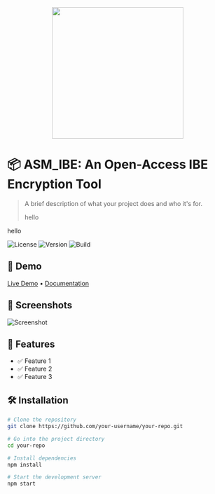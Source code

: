 <div align="center">
<img src="mkdocs/docs/circom-logo-black.png" width="300"/>
</div>

# 📦 ASM_IBE: An Open-Access IBE Encryption Tool 

> A brief description of what your project does and who it's for.
> 
> hello

hello

![License](https://img.shields.io/badge/license-MIT-blue.svg)
![Version](https://img.shields.io/badge/version-1.0.0-green)
![Build](https://img.shields.io/badge/build-passing-brightgreen)

## 🚀 Demo

[Live Demo](https://your-demo-link.com) • [Documentation](https://your-docs-link.com)

## 📸 Screenshots

![Screenshot](link-to-screenshot.png)

## 🧰 Features

- ✅ Feature 1
- ✅ Feature 2
- ✅ Feature 3

## 🛠️ Installation

```bash
# Clone the repository
git clone https://github.com/your-username/your-repo.git

# Go into the project directory
cd your-repo

# Install dependencies
npm install

# Start the development server
npm start
